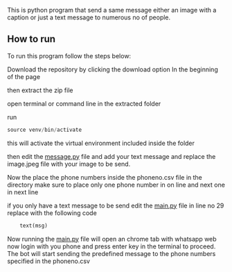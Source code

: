 This is python program that send a same message either an image with a caption or just a text message to numerous no of people.

## How to run

To run this program  follow the steps below:

Download the repository by clicking the download option In the beginning of the page

then extract the zip file 

open terminal or command line in the extracted folder

run 

```jsx
source venv/bin/activate
```

this will activate the virtual environment included inside the folder

then edit the [message.py](http://message.py) file and add your text message and replace the image.jpeg file with your image to be send.

Now the place the phone numbers inside the phoneno.csv file in the directory make sure to place only one phone number in on line and next one in next line

if you only have a text message to be send edit the [main.py](http://main.py) file in line no 29 replace with the following code

```python
	text(msg)
```

Now running the [main.py](http://main.py) file will open an chrome tab with whatsapp web now login with you phone and press enter key in the terminal to proceed. The bot will start sending the predefined message to the phone numbers specified in the phoneno.csv
